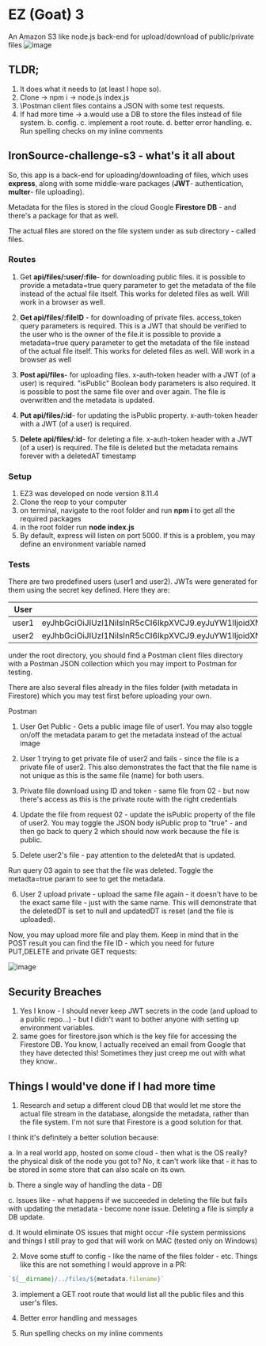# EZ (Goat) 3 
An Amazon S3 like node.js back-end for upload/download of public/private files
![image](https://user-images.githubusercontent.com/43566001/48131798-fc907780-e299-11e8-8f87-8eccefc1fb4c.png)

## TLDR;
1. It does what it needs to (at least I hope so).
2. Clone -> npm i -> node.js index.js
3. \Postman client files contains a JSON with some test requests.
4. If had more time -> a.would use a DB to store the files instead of file system. b. config. c. implement a root route. d. better error handling. e. Run spelling checks on my inline comments

##  IronSource-challenge-s3 - what's it all about
So, this app is a back-end for uploading/downloading of files, which uses **express**, along with some middle-ware packages (**JWT**- authentication, **multer**- file uploading).

Metadata for the files is stored in the cloud Google **Firestore DB** - and there's a package for that as well.

The actual files are stored on the file system under as sub directory - called files.

### Routes
1. Get **api/files/:user/:file**-  for downloading public files. it is possible to provide a metadata=true query parameter to get the metadata of the file instead of the actual file itself. This works for deleted files as well. Will work in a browser as well.
2. **Get api/files/:fileID** - for downloading of private files. access_token query parameters is required. This is a JWT that should be verified to the user who is the owner of the file.it is possible to provide a metadata=true query parameter to get the metadata of the file instead of the actual file itself. This works for deleted files as well. Will work in a browser as well
3. **Post api/files**- for uploading files. x-auth-token header with a JWT (of a user) is required. "isPublic" Boolean body parameters is also required.  It is possible to post the same file over and over again. The file is overwritten and the metadata is updated. 

4. **Put api/files/:id**- for updating the isPublic property. x-auth-token header with a JWT (of a user) is required.

5. **Delete api/files/:id**- for deleting a file.
x-auth-token header with a JWT (of a user) is required.
The file is deleted but the metadata remains forever with a deletedAT timestamp

### Setup
1. EZ3 was developed on node version 8.11.4
2. Clone the reop to your computer
3. on terminal, navigate to the root folder and run **npm i** to get all the required packages
4. in the root folder run **node index.js**
5. By default, express will listen on port 5000. If this is a problem, you may define an environment variable named 

### Tests
There are two predefined users (user1 and user2). JWTs were generated for them using the secret key defined. Here they are:

|User|x-auth-token|
|-|-|
|user1|eyJhbGciOiJIUzI1NiIsInR5cCI6IkpXVCJ9.eyJuYW1lIjoidXNlcjEiLCJpZCI6InFBemVmMzJGIiwiaWF0IjoxNTQxNTMwMjMyfQ.XwBVOYy4CUATXKvWBwaU0yqyEkf6LjCftXJP1yxKcOg|
|user2|eyJhbGciOiJIUzI1NiIsInR5cCI6IkpXVCJ9.eyJuYW1lIjoidXNlcjIiLCJpZCI6ImhUOUxtZHjigJkiLCJpYXQiOjE1NDE1MzAyMzJ9.y-5_ns9zVX1dijJloI3Jhga7kCcPFyfxx9lZWK8fbb8|

under the root directory, you should find a Postman client files directory with a Postman JSON collection which you may import to Postman for testing.

There are also several files already in the files folder (with metadata in Firestore) which you may test first before uploading your own.

Postman
01. User Get Public - Gets a public image file of user1. You may also toggle on/off the metadata param to get the metadata instead of the actual image

02. User 1 trying to get private file of user2 and fails - since the file is a private file of user2. This also demonstrates the fact that the file name is not unique as this is the same file (name) for both users.

03. Private file download using ID and token - same file from 02 - but now there's access as this is the private route with the right credentials

04. Update the file from request 02 - update the isPublic property of the file of user2. You may toggle the JSON body isPublic prop to "true" - and then go back to query 2 which should now work because the file is public.

05. Delete user2's file - pay attention to the deletedAt that is updated.

Run query 03 again to see that the file was deleted.
Toggle the metadta=true param to see to get the metadata.

06. User 2 upload private - upload the same file again - it doesn't have to be the exact same file - just with the same name. This will demonstrate that the deletedDT is set to null and updatedDT is reset (and the file is uploaded). 


Now, you may upload more file and play them. Keep in mind that in the POST result you can find the file ID - which you need for future PUT,DELETE and private GET requests:

![image](https://user-images.githubusercontent.com/43566001/48154876-52811180-e2d2-11e8-8f9d-8df082f0d40f.png)

## Security Breaches
1. Yes I know - I should never keep JWT secrets in the code (and upload to a public repo...) - but I didn't want to bother anyone with setting up environment variables.
2. same goes for firestore.json which is the key file for accessing the Firestore DB.
You know, I actually received an email from Google that they have detected this! 
Sometimes they just creep me out with what they know..

## Things I would've done if I had more time
1. Research and setup a different cloud DB that would let me store the actual file stream in the database, alongside the metadata, rather than the file system. I'm not sure that Firestore is a good solution for that.

I think it's definitely a better solution because:

 a. In a real world app, hosted on some cloud - then what is the OS really? the physical disk of the node you got to? No, it can't work     like that - it has to be stored in some store that can also scale on its own.
 
 b. There a single way of handling the data - DB

 c. Issues like - what happens if we succeeded in deleting the file but fails with updating the metadata - become none issue. Deleting a file is simply a DB update.

 d. It would eliminate OS issues that might occur -file system permissions and things I still pray to god that will work on MAC (tested only on Windows)

2. Move some stuff to config - like the name of the files folder - etc. Things like this are not something I would approve in a PR:

``` js
`${__dirname}/../files/${metadata.filename}`
```

3. implement a GET root route that would list all the public files and this user's files.

4. Better error handling and messages

5. Run spelling checks on my inline comments
